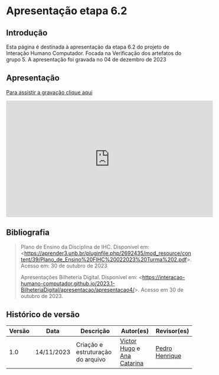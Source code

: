 # Apresentação etapa 6.2

## Introdução

Esta página é destinada à apresentação da etapa 6.2 do projeto de Interação Humano Computador. Focada na Verificação dos artefatos do grupo 5. A apresentação foi gravada no 04 de dezembro de 2023

## Apresentação

[Para assistir a gravação clique aqui](https://youtu.be/u_yfdYyQIhw)

<iframe width="560" height="315" src="https://www.youtube.com/embed/u_yfdYyQIhw?si=gp6PdRWzH4idbHCx" title="YouTube video player" frameborder="0" allow="accelerometer; autoplay; clipboard-write; encrypted-media; gyroscope; picture-in-picture; web-share" allowfullscreen></iframe>

## Bibliografia

> Plano de Ensino da Disciplina de IHC. Disponível em: <<https://aprender3.unb.br/pluginfile.php/2692435/mod_resource/content/39/Plano_de_Ensino%20FIHC%20022023%20Turma%202.pdf>>. Acesso em: 30 de outubro de 2023
>
> Apresentações Bilheteria Digital. Disponível em: <<https://interacao-humano-computador.github.io/2023.1-BilheteriaDigital/apresentacao/apresentacao4/>>. Acesso em 30 de outubro de 2023.

## Histórico de versão

| Versão |    Data    | Descrição                         | Autor(es)                                                                                       | Revisor(es)                                    |
| ------ | :--------: | --------------------------------- | ----------------------------------------------------------------------------------------------- | ---------------------------------------------- |
| 1.0    | 14/11/2023 | Criação e estruturação do arquivo | [Victor Hugo](https://github.com/ViictorHugoo) e [Ana Catarina](https://github.com/an4catarina) | [Pedro Henrique](https://github.com/pedro-hsf) |
